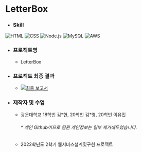 # LetterBox
- ### Skill
![HTML](https://img.shields.io/badge/HTML-239120?style=for-the-badge&logo=html5&logoColor=white)
![CSS](https://img.shields.io/badge/CSS-239120?&style=for-the-badge&logo=css3&logoColor=white)
![Node.js](https://img.shields.io/badge/Node.js-43853D?style=for-the-badge&logo=node.js&logoColor=white)
![MySQL](https://img.shields.io/badge/MySQL-005C84?style=for-the-badge&logo=mysql&logoColor=white)
![AWS](https://img.shields.io/badge/Amazon_AWS-232F3E?style=for-the-badge&logo=amazon-aws&logoColor=white)


- ### 프로젝트명
  -  LetterBox

- ### 프로젝트 최종 결과
  - <a href = "https://drive.google.com/file/d/1abXwzBW1bylmDSZN4hKCdTwkvty961qZ/view?usp=sharing">![최종 보고서](https://img.shields.io/badge/Google_Cloud-4285F4?style=for-the-badge&logo=google-cloud&logoColor=white)</a> 

- ### 제작자 및 수업
  - 광운대학교 18학번 김\*헌, 20학번 김\*영, 20학번 이유민
       <h6>* 개인 Github이므로 팀원 개인정보는 일부 제거해두었습니다.</h6>
  - 2022학년도 2학기 웹서비스설계및구현 프로젝트
